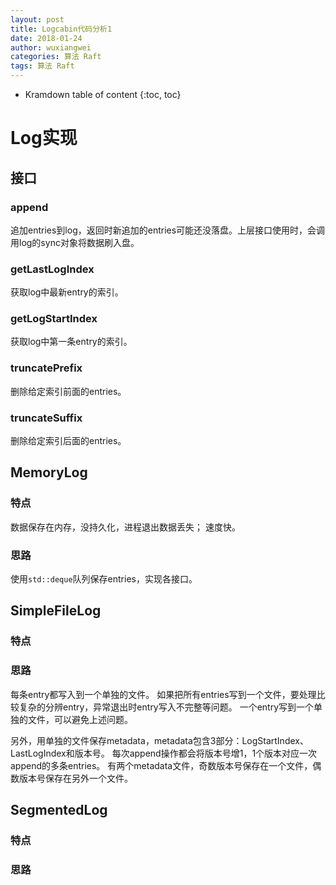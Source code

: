 ```yaml
---
layout: post
title: Logcabin代码分析1
date: 2018-01-24
author: wuxiangwei
categories: 算法 Raft
tags: 算法 Raft
---
```


* Kramdown table of content
{:toc, toc}

# Log实现 #

## 接口 ##

### append ###

追加entries到log，返回时新追加的entries可能还没落盘。上层接口使用时，会调用log的sync对象将数据刷入盘。

### getLastLogIndex ###

获取log中最新entry的索引。

### getLogStartIndex ###

获取log中第一条entry的索引。

### truncatePrefix ###

删除给定索引前面的entries。

### truncateSuffix ###

删除给定索引后面的entries。

## MemoryLog ##

### 特点 ###

数据保存在内存，没持久化，进程退出数据丢失；
速度快。

### 思路 ###

使用`std::deque`队列保存entries，实现各接口。

## SimpleFileLog ##

### 特点 ###

### 思路 ###

每条entry都写入到一个单独的文件。
如果把所有entries写到一个文件，要处理比较复杂的分辨entry，异常退出时entry写入不完整等问题。
一个entry写到一个单独的文件，可以避免上述问题。

另外，用单独的文件保存metadata，metadata包含3部分：LogStartIndex、LastLogIndex和版本号。
每次append操作都会将版本号增1，1个版本对应一次append的多条entries。 有两个metadata文件，奇数版本号保存在一个文件，偶数版本号保存在另外一个文件。

## SegmentedLog ##

### 特点 ###

### 思路 ###








